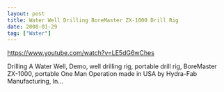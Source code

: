 ```yaml
---
layout: post
title: Water Well Drilling BoreMaster ZX-1000 Drill Rig
date: 2008-01-29
tag: ["Water"]
---
```


https://www.youtube.com/watch?v=LE5dG6wChes  

Drilling A Water Well, Demo, well drilling rig, portable drill rig, BoreMaster ZX-1000, portable One Man Operation made in USA by Hydra-Fab Manufacturing, In...